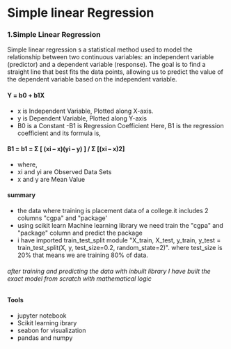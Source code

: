 # Simple linear Regression
### 1.Simple Linear Regression
Simple linear regression s a statistical method used to model the relationship between two continuous variables: 
an independent variable (predictor) and a dependent variable (response). 
The goal is to find a straight line that best fits the data points, allowing us to predict the value of the dependent variable based on the independent variable.

#### Y = b0 + b1X
- x is Independent Variable, Plotted along X-axis.
- y is Dependent Variable, Plotted along Y-axis
- B0 is a Constant
-B1 is Regression Coefficient
  Here, B1 is the regression coefficient and its formula is,

#### B1 = b1 = Σ [ (xi – x)(yi – y) ] / Σ [(xi – x)2]
- where,
- xi and yi are Observed Data Sets
- x and y are Mean Value
#### summary
- the data where training is placement data of a college.it includes 2 columns "cgpa" and "package'
- using scikit learn Machine learning library we need train the "cgpa" and "package" column and predict the package
- i have imported train_test_split module "X_train, X_test, y_train, y_test = train_test_split(X, y, test_size=0.2, random_state=2)".
  where test_size is 20% that means we are training 80% of data.
###### after training and predicting the data with inbuilt library I have built the exact model from scratch with mathematical logic 

#### Tools
- jupyter notebook
- Scikit learning ibrary
- seabon for visualization
- pandas and numpy


